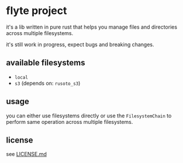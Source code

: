 # flyte project

it's a lib written in pure rust that helps you manage files and directories across multiple filesystems.

it's still work in progress, expect bugs and breaking changes.

## available filesystems
- `local` 
- `s3` (depends on: `rusoto_s3`)

## usage
you can either use filesystems directly or use the `FilesystemChain` to perform same operation across multiple filesystems.

## license
see [LICENSE.md](LICENSE.md)
